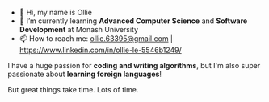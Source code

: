 - 👋 Hi, my name is Ollie
- 🌱 I’m currently learning **Advanced Computer Science** and **Software Development** at Monash University
- 📫 How to reach me: ollie.63395@gmail.com | https://www.linkedin.com/in/ollie-le-5546b1249/

I have a huge passion for **coding and writing algorithms**, but I'm also super passionate about **learning foreign languages**!

But great things take time. Lots of time. 
